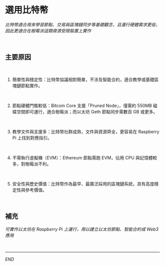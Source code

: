 # 選用比特幣

_比特幣適合用來學習節點、交易與區塊鏈同步等基礎觀念，且運行硬體需求更低，因此更適合在樹莓派這類資源受限裝置上實作_

<br>

## 主要原因

<br>

1. 簡單性與穩定性：比特幣協議相對簡單，不涉及智能合約，適合教學或基礎區塊鏈節點實作。

<br>

2. 節點硬體門檻較低：Bitcoin Core 支援「Pruned Node」，僅需約 550MB 磁碟空間即可運行，適合樹莓派；而以太坊 Geth 節點同步需數百 GB 或更多。

<br>

3. 教學文件與支援多：比特幣社群成熟，文件與資源齊全，更容易在 Raspberry Pi 上找到對應指引。

<br>

4. 不需執行虛擬機（EVM）：Ethereum 節點需跑 EVM，佔用 CPU 與記憶體較多，對樹莓派不利。

<br>

5. 安全性與歷史價值：比特幣作為最早、最廣泛採用的區塊鏈系統，具有高度穩定性與參考價值。

<br>

## 補充

_可實作以太坊在 Raspberry Pi 上運行，用以建立以太坊節點、智能合約或 Web3 應用_

<br>

___

_END_